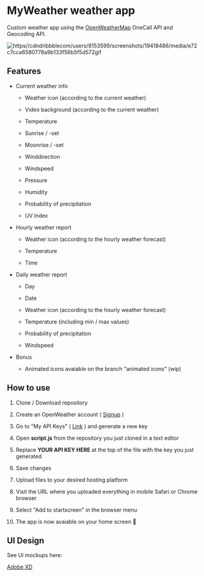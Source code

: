 # MyWeather weather app

Custom weather app using the [OpenWeatherMap](https://openweathermap.org/) OneCall API and Geocoding API.

![https//cdndribbblecom/users/8153599/screenshots/19418486/media/e72c7cca6580778a9b133f56b5f5d572gif](https://cdn.dribbble.com/users/8153599/screenshots/19418486/media/e72c7cca6580778a9b133f56b5f5d572.gif)

## Features

- Current weather info
  
  - Weather icon (according to the current weather)
    
  - Video background (according to the current weather)
    
  - Temperature
    
  - Sunrise / -set
    
  - Moonrise / -set
    
  - Winddirection
    
  - Windspeed
    
  - Pressure
    
  - Humidity
    
  - Probability of precipitation
    
  - UV Index
    
- Hourly weather report
  
  - Weather icon (according to the hourly weather forecast)
    
  - Temperature
    
  - Time
    
- Daily weather report
  
  - Day
    
  - Date
    
  - Weather icon (according to the hourly weather forecast)
    
  - Temperature (including min / max values)
    
  - Probability of precipitation
    
  - Windspeed
    
- Bonus
  
  - Animated icons avaiable on the branch "animated icons" (wip)
    

## How to use

1. Clone / Download repository
  
2. Create an OpenWeather account ( [Signup](https://home.openweathermap.org/users/sign_up) )
  
3. Go to "My API Keys" ( [Link](https://home.openweathermap.org/api_keys) ) and generate a new key
  
4. Open **script.js** from the repository you just cloned in a text editor
  
5. Replace **YOUR API KEY HERE** at the top of the file with the key you just generated
  
6. Save changes
  
7. Upload files to your desired hosting platform
  
8. Visit the URL where you uploaded everything in mobile Safari or Chrome browser
  
9. Select "Add to startscreen" in the browser menu
  
10. The app is now avaiable on your home screen 🎉
  

## UI Design

See UI mockups here:

[Adobe XD](https://xd.adobe.com/view/58a4360b-ef00-4879-bb6b-667ed9845269-0df7/grid)